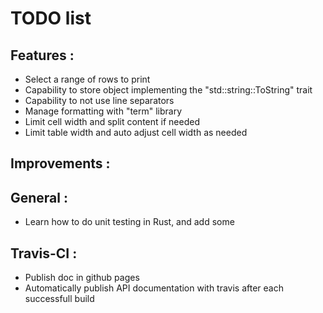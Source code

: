 # TODO list

## Features :
* Select a range of rows to print
* Capability to store object implementing the "std::string::ToString" trait
* Capability to not use line separators 
* Manage formatting with "term" library
* Limit cell width and split content if needed
* Limit table width and auto adjust cell width as needed

## Improvements :

## General :
* Learn how to do unit testing in Rust, and add some

## Travis-CI :
* Publish doc in github pages
* Automatically publish API documentation with travis after each successfull build
